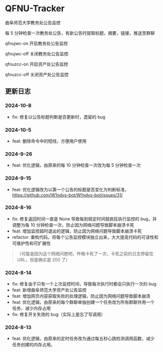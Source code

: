 # QFNU-Tracker

曲阜师范大学教务处公告监控

每 5 分钟检查一次教务处公告，有新公告时提取标题，摘要，链接，推送至群聊

qfnujwc-on 开启教务处公告监控

qfnujwc-off 关闭教务处公告监控

qfnuzcc-on 开启资产处公告监控

qfnuzcc-off 关闭资产处公告监控

## 更新日志

### 2024-10-8

- fix: 修复以公告标题判断是否更新时，遗留的 bug

### 2024-10-5

- feat: 删除命令中的短线，方便用户使用

### 2024-9-26

- feat: 优化逻辑，由原来的每 10 分钟检查一次改为每 5 分钟检查一次

### 2024-9-15

- feat: 优化逻辑改为以第一个公告的标题是否变化为判断标准，https://github.com/W1ndys-bot/W1ndys-bot/issues/31/

### 2024-8-16

- fix: 修复返回时间一直是 None 导致每到规定时间就疯狂执行监控的 bug，并调整为每 10 分钟检查一次，防止因为网络问题导致脚本崩溃卡死
- feat: 增加监控超时退出的逻辑，防止因为网络问题导致脚本崩溃卡死
- refactor: 重构代码，将每个公告监控模块独立出来，大大提高代码的可读性和可维护性和可扩展性

> （可能是因为这个网络问题吧，昨晚卡死了一次，卡死之前的日志停留在 URL，但是确实是 200 了）

### 2024-8-14

- fix: 修复由于只有一个上次监控时间，导致每次执行时都会只执行一次的 bug
- feat: 新增曲阜师范大学资产处公告监控
- feat: 增加网页内容获取失败的处理逻辑，防止因为网络问题导致脚本崩溃
- feat: 优化逻辑，由原来的每个群聊单独创建一个任务改为所有群聊共用一个任务，减少内存占用
- fix: 修复开关失效的 bug（实际上是忘了写调用）

### 2024-8-13

- feat: 优化逻辑，由原来的定时任务改为通过每五秒心跳检测调用函数，减少任务创建的内存占用。
